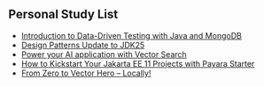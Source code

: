 ## Personal Study List
<!-- BLOG-POST-LIST:START -->
- [Introduction to Data-Driven Testing with Java and MongoDB](https://foojay.io/today/introduction-to-data-driven-testing-with-java-and-mongodb/)
- [Design Patterns Update to JDK25](https://foojay.io/today/design-patterns-update-to-jdk25/)
- [Power your AI application with Vector Search](https://foojay.io/today/power-your-ai-application-with-vector-search/)
- [How to Kickstart Your Jakarta EE 11 Projects with Payara Starter](https://foojay.io/today/how-to-kickstart-your-jakarta-ee-11-projects-with-payara-starter/)
- [From Zero to Vector Hero – Locally!](https://foojay.io/today/from-zero-to-vector-hero-locally/)
<!-- BLOG-POST-LIST:END -->  
